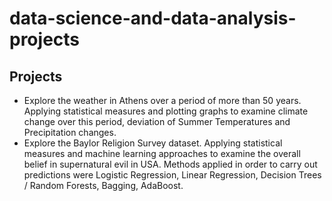 # data-science-and-data-analysis-projects

## Projects
* Explore the weather in Athens over a period of more than 50 years. Applying statistical measures and plotting graphs to examine climate change over this period, deviation of Summer Temperatures and Precipitation changes.
* Explore the Baylor Religion Survey dataset. Applying statistical measures and machine learning approaches to examine the overall belief in supernatural evil in USA. Methods applied in order to carry out predictions were Logistic Regression, Linear Regression, Decision Trees / Random Forests, Bagging, AdaBoost.
